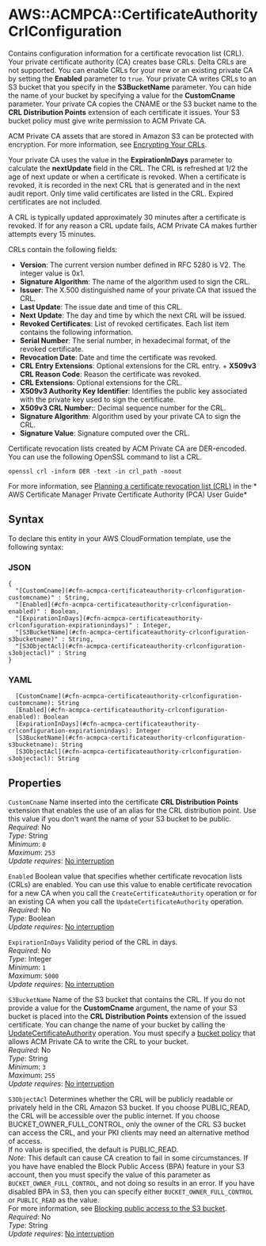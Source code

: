 # AWS::ACMPCA::CertificateAuthority CrlConfiguration<a name="aws-properties-acmpca-certificateauthority-crlconfiguration"></a>

Contains configuration information for a certificate revocation list \(CRL\)\. Your private certificate authority \(CA\) creates base CRLs\. Delta CRLs are not supported\. You can enable CRLs for your new or an existing private CA by setting the **Enabled** parameter to `true`\. Your private CA writes CRLs to an S3 bucket that you specify in the **S3BucketName** parameter\. You can hide the name of your bucket by specifying a value for the **CustomCname** parameter\. Your private CA copies the CNAME or the S3 bucket name to the **CRL Distribution Points** extension of each certificate it issues\. Your S3 bucket policy must give write permission to ACM Private CA\. 

ACM Private CA assets that are stored in Amazon S3 can be protected with encryption\. For more information, see [Encrypting Your CRLs](https://docs.aws.amazon.com/acm-pca/latest/userguide/PcaCreateCa.html#crl-encryption)\.

Your private CA uses the value in the **ExpirationInDays** parameter to calculate the **nextUpdate** field in the CRL\. The CRL is refreshed at 1/2 the age of next update or when a certificate is revoked\. When a certificate is revoked, it is recorded in the next CRL that is generated and in the next audit report\. Only time valid certificates are listed in the CRL\. Expired certificates are not included\.

A CRL is typically updated approximately 30 minutes after a certificate is revoked\. If for any reason a CRL update fails, ACM Private CA makes further attempts every 15 minutes\.

CRLs contain the following fields:
+  **Version**: The current version number defined in RFC 5280 is V2\. The integer value is 0x1\. 
+  **Signature Algorithm**: The name of the algorithm used to sign the CRL\.
+  **Issuer**: The X\.500 distinguished name of your private CA that issued the CRL\.
+  **Last Update**: The issue date and time of this CRL\.
+  **Next Update**: The day and time by which the next CRL will be issued\.
+  **Revoked Certificates**: List of revoked certificates\. Each list item contains the following information\.
  +  **Serial Number**: The serial number, in hexadecimal format, of the revoked certificate\.
  +  **Revocation Date**: Date and time the certificate was revoked\.
  +  **CRL Entry Extensions**: Optional extensions for the CRL entry\.
    +  **X509v3 CRL Reason Code**: Reason the certificate was revoked\.
+  **CRL Extensions**: Optional extensions for the CRL\.
  +  **X509v3 Authority Key Identifier**: Identifies the public key associated with the private key used to sign the certificate\.
  +  **X509v3 CRL Number:**: Decimal sequence number for the CRL\.
+  **Signature Algorithm**: Algorithm used by your private CA to sign the CRL\.
+  **Signature Value**: Signature computed over the CRL\.

Certificate revocation lists created by ACM Private CA are DER\-encoded\. You can use the following OpenSSL command to list a CRL\.

 `openssl crl -inform DER -text -in crl_path -noout` 

For more information, see [Planning a certificate revocation list \(CRL\)](https://docs.aws.amazon.com/acm-pca/latest/userguide/crl-planning.html) in the * AWS Certificate Manager Private Certificate Authority \(PCA\) User Guide* 

## Syntax<a name="aws-properties-acmpca-certificateauthority-crlconfiguration-syntax"></a>

To declare this entity in your AWS CloudFormation template, use the following syntax:

### JSON<a name="aws-properties-acmpca-certificateauthority-crlconfiguration-syntax.json"></a>

```
{
  "[CustomCname](#cfn-acmpca-certificateauthority-crlconfiguration-customcname)" : String,
  "[Enabled](#cfn-acmpca-certificateauthority-crlconfiguration-enabled)" : Boolean,
  "[ExpirationInDays](#cfn-acmpca-certificateauthority-crlconfiguration-expirationindays)" : Integer,
  "[S3BucketName](#cfn-acmpca-certificateauthority-crlconfiguration-s3bucketname)" : String,
  "[S3ObjectAcl](#cfn-acmpca-certificateauthority-crlconfiguration-s3objectacl)" : String
}
```

### YAML<a name="aws-properties-acmpca-certificateauthority-crlconfiguration-syntax.yaml"></a>

```
  [CustomCname](#cfn-acmpca-certificateauthority-crlconfiguration-customcname): String
  [Enabled](#cfn-acmpca-certificateauthority-crlconfiguration-enabled): Boolean
  [ExpirationInDays](#cfn-acmpca-certificateauthority-crlconfiguration-expirationindays): Integer
  [S3BucketName](#cfn-acmpca-certificateauthority-crlconfiguration-s3bucketname): String
  [S3ObjectAcl](#cfn-acmpca-certificateauthority-crlconfiguration-s3objectacl): String
```

## Properties<a name="aws-properties-acmpca-certificateauthority-crlconfiguration-properties"></a>

`CustomCname`  <a name="cfn-acmpca-certificateauthority-crlconfiguration-customcname"></a>
Name inserted into the certificate **CRL Distribution Points** extension that enables the use of an alias for the CRL distribution point\. Use this value if you don't want the name of your S3 bucket to be public\.  
*Required*: No  
*Type*: String  
*Minimum*: `0`  
*Maximum*: `253`  
*Update requires*: [No interruption](https://docs.aws.amazon.com/AWSCloudFormation/latest/UserGuide/using-cfn-updating-stacks-update-behaviors.html#update-no-interrupt)

`Enabled`  <a name="cfn-acmpca-certificateauthority-crlconfiguration-enabled"></a>
Boolean value that specifies whether certificate revocation lists \(CRLs\) are enabled\. You can use this value to enable certificate revocation for a new CA when you call the `CreateCertificateAuthority` operation or for an existing CA when you call the `UpdateCertificateAuthority` operation\.   
*Required*: No  
*Type*: Boolean  
*Update requires*: [No interruption](https://docs.aws.amazon.com/AWSCloudFormation/latest/UserGuide/using-cfn-updating-stacks-update-behaviors.html#update-no-interrupt)

`ExpirationInDays`  <a name="cfn-acmpca-certificateauthority-crlconfiguration-expirationindays"></a>
Validity period of the CRL in days\.  
*Required*: No  
*Type*: Integer  
*Minimum*: `1`  
*Maximum*: `5000`  
*Update requires*: [No interruption](https://docs.aws.amazon.com/AWSCloudFormation/latest/UserGuide/using-cfn-updating-stacks-update-behaviors.html#update-no-interrupt)

`S3BucketName`  <a name="cfn-acmpca-certificateauthority-crlconfiguration-s3bucketname"></a>
Name of the S3 bucket that contains the CRL\. If you do not provide a value for the **CustomCname** argument, the name of your S3 bucket is placed into the **CRL Distribution Points** extension of the issued certificate\. You can change the name of your bucket by calling the [UpdateCertificateAuthority](https://docs.aws.amazon.com/acm-pca/latest/APIReference/API_UpdateCertificateAuthority.html) operation\. You must specify a [bucket policy](https://docs.aws.amazon.com/acm-pca/latest/userguide/PcaCreateCa.html#s3-policies) that allows ACM Private CA to write the CRL to your bucket\.  
*Required*: No  
*Type*: String  
*Minimum*: `3`  
*Maximum*: `255`  
*Update requires*: [No interruption](https://docs.aws.amazon.com/AWSCloudFormation/latest/UserGuide/using-cfn-updating-stacks-update-behaviors.html#update-no-interrupt)

`S3ObjectAcl`  <a name="cfn-acmpca-certificateauthority-crlconfiguration-s3objectacl"></a>
Determines whether the CRL will be publicly readable or privately held in the CRL Amazon S3 bucket\. If you choose PUBLIC\_READ, the CRL will be accessible over the public internet\. If you choose BUCKET\_OWNER\_FULL\_CONTROL, only the owner of the CRL S3 bucket can access the CRL, and your PKI clients may need an alternative method of access\.   
If no value is specified, the default is PUBLIC\_READ\.  
*Note:* This default can cause CA creation to fail in some circumstances\. If you have have enabled the Block Public Access \(BPA\) feature in your S3 account, then you must specify the value of this parameter as `BUCKET_OWNER_FULL_CONTROL`, and not doing so results in an error\. If you have disabled BPA in S3, then you can specify either `BUCKET_OWNER_FULL_CONTROL` or `PUBLIC_READ` as the value\.  
For more information, see [Blocking public access to the S3 bucket](https://docs.aws.amazon.com/acm-pca/latest/userguide/PcaCreateCa.html#s3-bpa)\.  
*Required*: No  
*Type*: String  
*Update requires*: [No interruption](https://docs.aws.amazon.com/AWSCloudFormation/latest/UserGuide/using-cfn-updating-stacks-update-behaviors.html#update-no-interrupt)